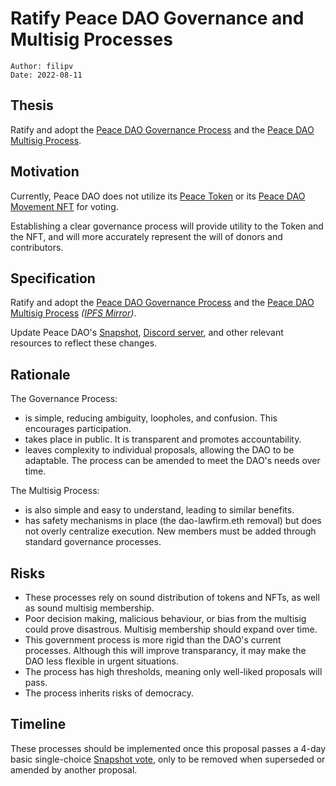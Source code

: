 # Ratify Peace DAO Governance and Multisig Processes

```
Author: filipv
Date: 2022-08-11
```

## Thesis

Ratify and adopt the [Peace DAO Governance Process](https://gov.move.xyz/peace/governance/process) and the [Peace DAO Multisig Process](https://gov.move.xyz/peace/governance/multisig).

## Motivation

Currently, Peace DAO does not utilize its [Peace Token](https://juicebox.money/p/peace) or its [Peace DAO Movement NFT](https://etherscan.io/token/0x1c43e7fb2885d9ff4403521eae41d7943f7f51ee) for voting. 

Establishing a clear governance process will provide utility to the Token and the NFT, and will more accurately represent the will of donors and contributors.

## Specification

Ratify and adopt the [Peace DAO Governance Process](https://gov.move.xyz/peace/governance/process) and the [Peace DAO Multisig Process](https://gov.move.xyz/peace/governance/multisig) *([IPFS Mirror](https://gateway.pinata.cloud/ipfs/QmSYd5ZpWA8pzp2fUmvAkvDc9u4TB3LwVpNBhzJk437A4B))*.

Update Peace DAO's [Snapshot](https://snapshot.org/#/peace.movedao.eth), [Discord server](https://discord.gg/movexyz), and other relevant resources to reflect these changes.

## Rationale

The Governance Process:
- is simple, reducing ambiguity, loopholes, and confusion. This encourages participation.
- takes place in public. It is transparent and promotes accountability.
- leaves complexity to individual proposals, allowing the DAO to be adaptable. The process can be amended to meet the DAO's needs over time.

The Multisig Process:
- is also simple and easy to understand, leading to similar benefits.
- has safety mechanisms in place (the dao-lawfirm.eth removal) but does not overly centralize execution. New members must be added through standard governance processes.

## Risks

- These processes rely on sound distribution of tokens and NFTs, as well as sound multisig membership.
- Poor decision making, malicious behaviour, or bias from the multisig could prove disastrous. Multisig membership should expand over time.
- This government process is more rigid than the DAO's current processes. Although this will improve transparancy, it may make the DAO less flexible in urgent situations.
- The process has high thresholds, meaning only well-liked proposals will pass.
- The process inherits risks of democracy.

## Timeline

These processes should be implemented once this proposal passes a 4-day basic single-choice [Snapshot vote](https://snapshot.org/#/movedao.eth), only to be removed when superseded or amended by another proposal.
